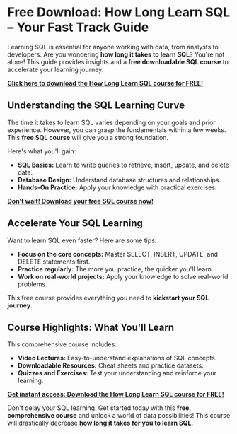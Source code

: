 # Free Download: How Long Learn SQL – Your Fast Track Guide

Learning SQL is essential for anyone working with data, from analysts to developers. Are you wondering **how long it takes to learn SQL**? You're not alone! This guide provides insights and a **free downloadable SQL course** to accelerate your learning journey.

[**Click here to download the How Long Learn SQL course for FREE!**](https://udemywork.com/how-long-learn-sql)

## Understanding the SQL Learning Curve

The time it takes to learn SQL varies depending on your goals and prior experience. However, you can grasp the fundamentals within a few weeks. This **free SQL course** will give you a strong foundation.

Here's what you'll gain:
*   **SQL Basics:** Learn to write queries to retrieve, insert, update, and delete data.
*   **Database Design:** Understand database structures and relationships.
*   **Hands-On Practice:** Apply your knowledge with practical exercises.

[**Don't wait! Download your free SQL course now!**](https://udemywork.com/how-long-learn-sql)

## Accelerate Your SQL Learning

Want to learn SQL even faster? Here are some tips:

*   **Focus on the core concepts:** Master SELECT, INSERT, UPDATE, and DELETE statements first.
*   **Practice regularly:** The more you practice, the quicker you'll learn.
*   **Work on real-world projects:** Apply your knowledge to solve real-world problems.

This free course provides everything you need to **kickstart your SQL journey**.

## Course Highlights: What You'll Learn

This comprehensive course includes:

*   **Video Lectures:** Easy-to-understand explanations of SQL concepts.
*   **Downloadable Resources:** Cheat sheets and practice datasets.
*   **Quizzes and Exercises:** Test your understanding and reinforce your learning.

[**Get instant access: Download the How Long Learn SQL course for FREE!**](https://udemywork.com/how-long-learn-sql)

Don't delay your SQL learning. Get started today with this **free, comprehensive course** and unlock a world of data possibilities! This course will drastically decrease **how long it takes for you to learn SQL**.
